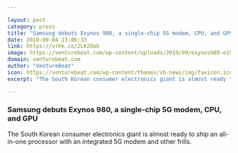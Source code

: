 ```yaml
---

layout: post
category: press
title: "Samsung debuts Exynos 980, a single-chip 5G modem, CPU, and GPU"
date: 2019-09-04 13:06:33
link: https://vrhk.co/2Lk2Oak
image: https://venturebeat.com/wp-content/uploads/2019/09/exynos980-e1567601204937.jpg?w=1200&strip=all
domain: venturebeat.com
author: "VentureBeat"
icon: https://venturebeat.com/wp-content/themes/vb-news/img/favicon.ico
excerpt: "The South Korean consumer electronics giant is almost ready to ship an all-in-one processor with an integrated 5G modem and other frills."

---
```


### Samsung debuts Exynos 980, a single-chip 5G modem, CPU, and GPU

The South Korean consumer electronics giant is almost ready to ship an all-in-one processor with an integrated 5G modem and other frills.